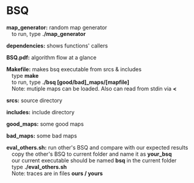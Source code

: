 # BSQ

<strong>map_generator:</strong> random map generator<br />
&emsp;to run, type <strong>./map_generator <col> <row> <density></strong>

<strong>dependencies:</strong> shows functions' callers

<strong>BSQ.pdf:</strong> algorithm flow at a glance

<strong>Makefile:</strong> makes bsq executable from srcs & includes<br />
&emsp;type <strong>make</strong><br />
&emsp;to run, type <strong>./bsq [good/bad]_maps/[mapfile]</strong><br />
&emsp;Note: mutiple maps can be loaded. Also can read from stdin via <strong><</strong>
		
<strong>srcs:</strong> source directory

<strong>includes:</strong> include directory

<strong>good_maps:</strong> some good maps

<strong>bad_maps:</strong> some bad maps

<strong>eval_others.sh:</strong> run other's BSQ and compare with our expected results<br />
&emsp;copy the other's BSQ to current folder and name it as <strong>your_bsq</strong><br />
&emsp;our current executable should be named <strong>bsq</strong> in the current folder<br />
&emsp;type <strong>./eval_others.sh</strong><br />
&emsp;Note: traces are in files <strong>ours / yours</strong>
